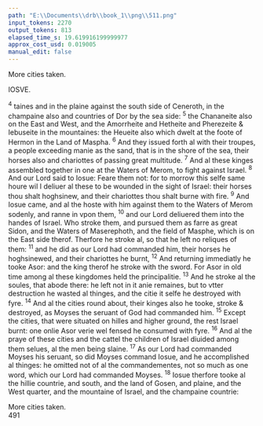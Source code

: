 ```yaml
---
path: "E:\\Documents\\drb\\book_1\\png\\511.png"
input_tokens: 2270
output_tokens: 813
elapsed_time_s: 19.619916199999977
approx_cost_usd: 0.019005
manual_edit: false
---
```

More cities taken.

IOSVE.

<sup>4</sup> taines and in the plaine against the south side of Ceneroth, in the champaine also and countries of Dor by the sea side: <sup>5</sup> the Chananeite also on the East and West, and the Amorrheite and Hetheite and Pherezeite & Iebuseite in the mountaines: the Heueite also which dwelt at the foote of Hermon in the Land of Maspha. <sup>6</sup> And they issued forth al with their troupes, a people exceeding manie as the sand, that is in the shore of the sea, their horses also and chariottes of passing great multitude. <sup>7</sup> And al these kinges assembled together in one at the Waters of Merom, to fight against Israel. <sup>8</sup> And our Lord said to Iosue: Feare them not: for to morrow this selfe same houre wil I deliuer al these to be wounded in the sight of Israel: their horses thou shalt hoghsinew, and their chariottes thou shalt burne with fire. <sup>9</sup> And Iosue came, and al the hoste with him against them to the Waters of Merom sodenly, and ranne in vpon them, <sup>10</sup> and our Lord deliuered them into the handes of Israel. Who stroke them, and pursued them as farre as great Sidon, and the Waters of Maserephoth, and the field of Masphe, which is on the East side therof. Therfore he stroke al, so that he left no reliques of them: <sup>11</sup> and he did as our Lord had commanded him, their horses he hoghsinewed, and their chariottes he burnt, <sup>12</sup> And returning immediatly he tooke Asor: and the king therof he stroke with the sword. For Asor in old time among al these kingdomes held the principalitie. <sup>13</sup> And he stroke al the soules, that abode there: he left not in it anie remaines, but to vtter destruction he wasted al thinges, and the citie it selfe he destroyed with fyre. <sup>14</sup> And al the cities round about, their kinges also he tooke, stroke & destroyed, as Moyses the seruant of God had commanded him. <sup>15</sup> Except the cities, that were situated on hilles and higher ground, the rest Israel burnt: one onlie Asor verie wel fensed he consumed with fyre. <sup>16</sup> And al the praye of these cities and the cattel the children of Israel diuided among them selues, al the men being slaine. <sup>17</sup> As our Lord had commanded Moyses his seruant, so did Moyses command Iosue, and he accomplished al thinges: he omitted not of al the commandementes, not so much as one word, which our Lord had commanded Moyses. <sup>18</sup> Iosue therfore tooke al the hillie countrie, and south, and the land of Gosen, and plaine, and the West quarter, and the mountaine of Israel, and the champaine countrie:

[^1]: Deut. 7.

<aside>More cities taken.</aside>

<aside>491</aside>